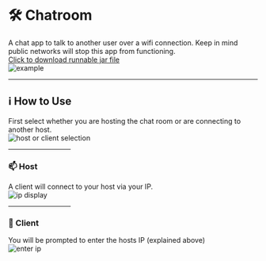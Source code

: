 # 🛠️ Chatroom
A chat app to talk to another user over a wifi connection. Keep in mind public networks will stop this app from functioning.  
<a href="https://github.com/Incandescent-Turtle/chatroom/raw/main/ChatRoom.jar">Click to download runnable jar file</a>  
![example](https://user-images.githubusercontent.com/59327500/160265217-6dae4f4e-606a-45c3-a521-ecd3f2224f8a.gif)

---
## ℹ️ How to Use
First select whether you are hosting the chat room or are connecting to another host.  
![host or client selection](https://user-images.githubusercontent.com/59327500/160264780-53348541-666f-41d2-872f-f2e62dfd8e47.PNG)  

<hr width="25%">

### 📫 Host
A client will connect to your host via your IP.  
![ip display](https://user-images.githubusercontent.com/59327500/160264882-5d660ca4-608e-4584-879b-bf402173119b.PNG)

<hr width="25%">

### 📡 Client
You will be prompted to enter the hosts IP (explained above)  
![enter ip](https://user-images.githubusercontent.com/59327500/160264909-b793fcb9-e911-49d7-8bfc-5ce2eff21c66.PNG)
